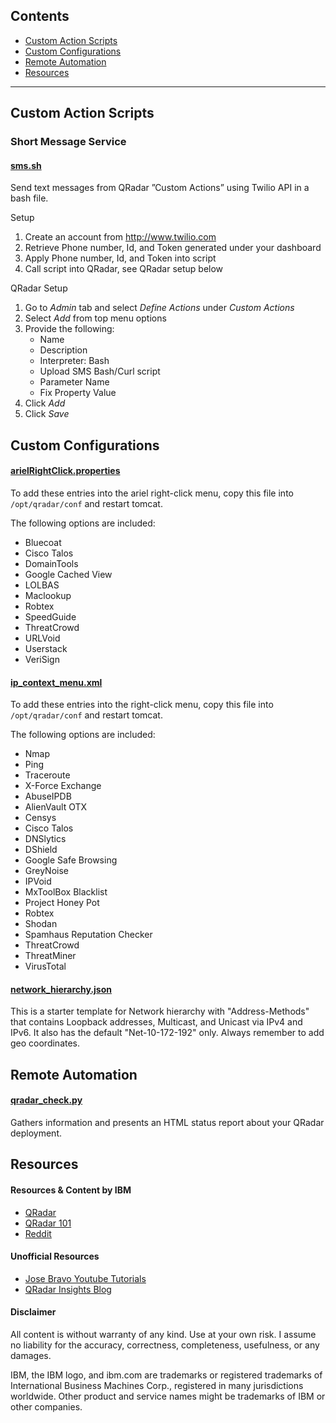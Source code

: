 ## Contents
- [Custom Action Scripts](#custom-action-scripts)
- [Custom Configurations](#custom-configurations)
- [Remote Automation](#remote-automation)
- [Resources](#resources)

---

## Custom Action Scripts

### Short Message Service

#### [sms.sh](https://github.com/josh-morin/qradar/blob/master/action_scripts/sms.sh)
Send text messages from QRadar ”Custom Actions” using Twilio API in a bash file. 

Setup
1. Create an account from http://www.twilio.com
2. Retrieve Phone number, Id, and Token generated under your dashboard
3. Apply Phone number, Id, and Token into script
4. Call script into QRadar, see QRadar setup below

QRadar Setup
1. Go to _Admin_ tab and select _Define Actions_ under _Custom Actions_
2. Select _Add_ from top menu options
3. Provide the following:
   * Name
   * Description
   * Interpreter: Bash
   * Upload SMS Bash/Curl script
   * Parameter Name
   * Fix Property Value
4. Click _Add_
5. Click _Save_

## Custom Configurations

#### [arielRightClick.properties](https://github.com/josh-morin/qradar/blob/master/configs/arielRightClick.properties)
To add these entries into the ariel right-click menu, copy this file into `/opt/qradar/conf` and restart tomcat.

The following options are included:
* Bluecoat
* Cisco Talos
* DomainTools
* Google Cached View
* LOLBAS
* Maclookup
* Robtex
* SpeedGuide
* ThreatCrowd
* URLVoid
* Userstack
* VeriSign

#### [ip_context_menu.xml](https://github.com/josh-morin/qradar/blob/master/configs/ip_context_menu.xml)
To add these entries into the right-click menu, copy this file into `/opt/qradar/conf` and restart tomcat.

The following options are included:
* Nmap
* Ping
* Traceroute
* X-Force Exchange
* AbuseIPDB
* AlienVault OTX
* Censys
* Cisco Talos
* DNSlytics
* DShield
* Google Safe Browsing
* GreyNoise
* IPVoid
* MxToolBox Blacklist
* Project Honey Pot
* Robtex
* Shodan
* Spamhaus Reputation Checker
* ThreatCrowd
* ThreatMiner
* VirusTotal


#### [network_hierarchy.json](https://github.com/josh-morin/qradar/blob/master/configs/network_hierarchy.json)
This is a starter template for Network hierarchy with "Address-Methods" that contains Loopback addresses, Multicast, and Unicast via IPv4 and IPv6. It also has the default "Net-10-172-192" only. Always remember to add geo coordinates. 

## Remote Automation

#### [qradar_check.py](https://github.com/josh-morin/qradar/blob/master/remote_automation/qradar_check.py)
Gathers information and presents an HTML status report about your QRadar deployment. 

## Resources

#### Resources & Content by IBM
* [QRadar](https://www.ibm.com/products/qradar-siem)
* [QRadar 101](https://www.ibm.com/community/101/qradar/)
* [Reddit](https://www.reddit.com/r/QRadar/)

#### Unofficial Resources
* [Jose Bravo Youtube Tutorials](https://www.youtube.com/user/jbravovideos)
* [QRadar Insights Blog](https://qradarinsights.com/)

#### Disclaimer
All content is without warranty of any kind. Use at your own risk. I assume no liability for the accuracy, correctness, completeness, usefulness, or any damages.

IBM, the IBM logo, and ibm.com are trademarks or registered trademarks of International Business Machines Corp., registered in many jurisdictions worldwide. Other product and service names might be trademarks of IBM or other companies.


